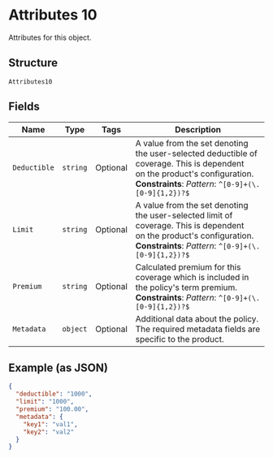 
# Attributes 10

Attributes for this object.

## Structure

`Attributes10`

## Fields

| Name | Type | Tags | Description |
|  --- | --- | --- | --- |
| `Deductible` | `string` | Optional | A value from the set denoting the user-selected deductible of coverage. This is dependent<br>on the product's configuration.<br>**Constraints**: *Pattern*: `^[0-9]+(\.[0-9]{1,2})?$` |
| `Limit` | `string` | Optional | A value from the set denoting the user-selected limit of coverage. This is dependent<br>on the product's configuration.<br>**Constraints**: *Pattern*: `^[0-9]+(\.[0-9]{1,2})?$` |
| `Premium` | `string` | Optional | Calculated premium for this coverage which is included in the policy's term premium.<br>**Constraints**: *Pattern*: `^[0-9]+(\.[0-9]{1,2})?$` |
| `Metadata` | `object` | Optional | Additional data about the policy. The required metadata fields are specific to the product. |

## Example (as JSON)

```json
{
  "deductible": "1000",
  "limit": "1000",
  "premium": "100.00",
  "metadata": {
    "key1": "val1",
    "key2": "val2"
  }
}
```

